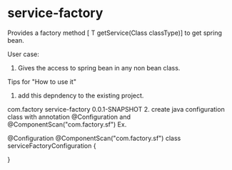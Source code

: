 # service-factory
Provides a factory method [<T extends Object> T getService(Class<T> classType)] to get spring bean.

User case:
1. Gives the access to spring bean in any non bean class.

Tips for "How to use it"
1. add this depndency to the existing project.
<dependancy>
	<groupId>com.factory</groupId>
	<artifactId>service-factory</artifactId>
	<version>0.0.1-SNAPSHOT</version>
</dependancy>
2. create java configuration class with annotation @Configuration and @ComponentScan("com.factory.sf")
Ex.

@Configuration
@ComponentScan("com.factory.sf")
class serviceFactoryConfiguration {

}
